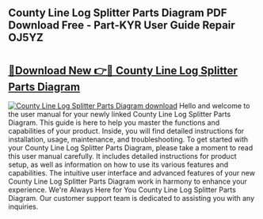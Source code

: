 ## County Line Log Splitter Parts Diagram PDF Download Free - Part-KYR User Guide Repair OJ5YZ

# <h2><a href="http://dfjx3js.blite.top/?on=County+Line+Log+Splitter+Parts+Diagram">🔗Download New 👉🔴 County Line Log Splitter Parts Diagram</a></h2>

[![County Line Log Splitter Parts Diagram download](https://i.imgur.com/lujVjoI.png)](http://dfjx3js.blite.top/?on=County+Line+Log+Splitter+Parts+Diagram)
Hello and welcome to the user manual for your newly linked County Line Log Splitter Parts Diagram. This guide is here to help you master the functions and capabilities of your product. Inside, you will find detailed instructions for installation, usage, maintenance, and troubleshooting. To get started with your County Line Log Splitter Parts Diagram, please take a moment to read this user manual carefully. It includes detailed instructions for product setup, as well as information on how to use its various features and capabilities. The intuitive user interface and advanced features of your new County Line Log Splitter Parts Diagram work in harmony to enhance your experience. We're Always Here for You County Line Log Splitter Parts Diagram. Our customer support team is dedicated to assisting you with any inquiries.

